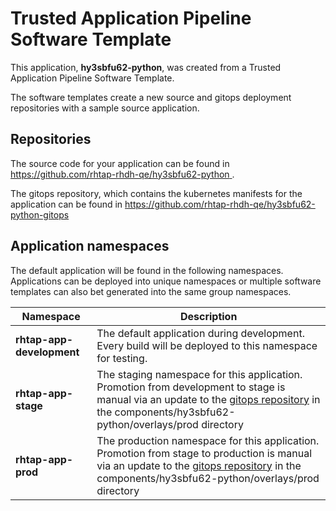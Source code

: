 # Trusted Application Pipeline Software Template

This application, **hy3sbfu62-python**, was created from a Trusted Application Pipeline Software Template.

The software templates create a new source and gitops deployment repositories with a sample source application. 

## Repositories

The source code for your application can be found in [https://github.com/rhtap-rhdh-qe/hy3sbfu62-python ](https://github.com/rhtap-rhdh-qe/hy3sbfu62-python ).
 
The gitops repository, which contains the kubernetes manifests for the application can be found in 
[https://github.com/rhtap-rhdh-qe/hy3sbfu62-python-gitops ](https://github.com/rhtap-rhdh-qe/hy3sbfu62-python-gitops ) 

## Application namespaces 

The default application will be found in the following namespaces. Applications can be deployed into unique namespaces or multiple software templates can also bet generated into the same group namespaces.  

|  Namespace   |  Description   |  
| -------- | -------- |   
| **rhtap-app-development** | The default application during development. Every build will be deployed to this namespace for testing. | 
| **rhtap-app-stage** | The staging namespace for this application. Promotion from development to stage is manual via an update to the [gitops repository](https://github.com/rhtap-rhdh-qe/hy3sbfu62-python-gitops ) in the components/hy3sbfu62-python/overlays/prod directory |  
| **rhtap-app-prod** | The production namespace for this application. Promotion from stage to production is manual via an update to the [gitops repository](https://github.com/rhtap-rhdh-qe/hy3sbfu62-python-gitops ) in the components/hy3sbfu62-python/overlays/prod directory | 